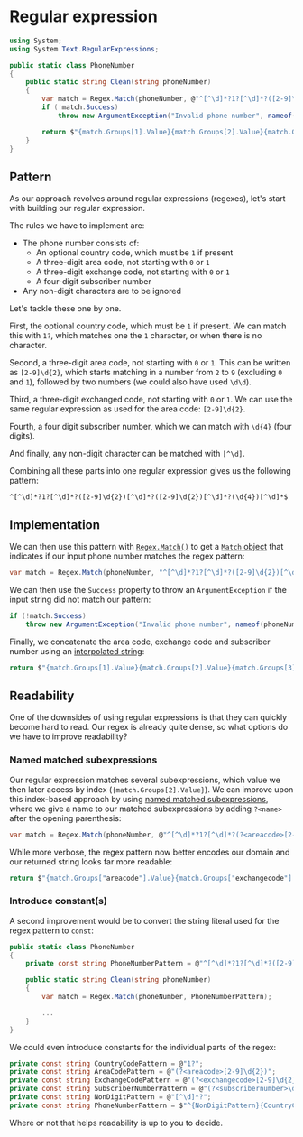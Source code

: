 # Regular expression

```csharp
using System;
using System.Text.RegularExpressions;

public static class PhoneNumber
{
    public static string Clean(string phoneNumber)
    {
        var match = Regex.Match(phoneNumber, @"^[^\d]*?1?[^\d]*?([2-9]\d{2})[^\d]*?([2-9]\d{2})[^\d]*?(\d{4})[^\d]*$");
        if (!match.Success)
            throw new ArgumentException("Invalid phone number", nameof(phoneNumber));

        return $"{match.Groups[1].Value}{match.Groups[2].Value}{match.Groups[3].Value}";
    }
}
```

## Pattern

As our approach revolves around regular expressions (regexes), let's start with building our regular expression.

The rules we have to implement are:

- The phone number consists of:
  - An optional country code, which must be `1` if present
  - A three-digit area code, not starting with `0` or `1`
  - A three-digit exchange code, not starting with `0` or `1`
  - A four-digit subscriber number
- Any non-digit characters are to be ignored

Let's tackle these one by one.

First, the optional country code, which must be `1` if present. We can match this with `1?`, which matches one the `1` character, or when there is no character.

Second, a three-digit area code, not starting with `0` or `1`. This can be written as `[2-9]\d{2}`, which starts matching in a number from `2` to `9` (excluding `0` and `1`), followed by two numbers (we could also have used `\d\d`).

Third, a three-digit exchanged code, not starting with `0` or `1`. We can use the same regular expression as used for the area code: `[2-9]\d{2}`.

Fourth, a four digit subscriber number, which we can match with `\d{4}` (four digits).

And finally, any non-digit character can be matched with `[^\d]`.

Combining all these parts into one regular expression gives us the following pattern:

```
^[^\d]*?1?[^\d]*?([2-9]\d{2})[^\d]*?([2-9]\d{2})[^\d]*?(\d{4})[^\d]*$
```

## Implementation

We can then use this pattern with [`Regex.Match()`][regex-match] to get a [`Match` object][match] that indicates if our input phone number matches the regex pattern:

```csharp
var match = Regex.Match(phoneNumber, "^[^\d]*?1?[^\d]*?([2-9]\d{2})[^\d]*?([2-9]\d{2})[^\d]*?(\d{4})[^\d]*$");
```

We can then use the `Success` property to throw an `ArgumentException` if the input string did not match our pattern:

```csharp
if (!match.Success)
    throw new ArgumentException("Invalid phone number", nameof(phoneNumber));
```

Finally, we concatenate the area code, exchange code and subscriber number using an [interpolated string][string-interpolation]:

```csharp
return $"{match.Groups[1].Value}{match.Groups[2].Value}{match.Groups[3].Value}";
```

## Readability

One of the downsides of using regular expressions is that they can quickly become hard to read.
Our regex is already quite dense, so what options do we have to improve readability?

### Named matched subexpressions

Our regular expression matches several subexpressions, which value we then later access by index (`{match.Groups[2].Value}`).
We can improve upon this index-based approach by using [named matched subexpressions][named-matched-subexpressions], where we give a name to our matched subexpressions by adding `?<name>` after the opening parenthesis:

```csharp
var match = Regex.Match(phoneNumber, @"^[^\d]*?1?[^\d]*?(?<areacode>[2-9]\d{2})[^\d]*?(?<exchangecode>[2-9]\d{2})[^\d]*?(?<subscribernumber>\d{4})[^\d]*$");
```

While more verbose, the regex pattern now better encodes our domain and our returned string looks far more readable:

```csharp
return $"{match.Groups["areacode"].Value}{match.Groups["exchangecode"].Value}{match.Groups["subscribernumber"].Value}";
```

### Introduce constant(s)

A second improvement would be to convert the string literal used for the regex pattern to `const`:

```csharp
public static class PhoneNumber
{
    private const string PhoneNumberPattern = @"^[^\d]*?1?[^\d]*?([2-9]\d{2})[^\d]*?([2-9]\d{2})[^\d]*?(\d{4})[^\d]*$";

    public static string Clean(string phoneNumber)
    {
        var match = Regex.Match(phoneNumber, PhoneNumberPattern);

        ...
    }
}
```

We could even introduce constants for the individual parts of the regex:

```csharp
private const string CountryCodePattern = @"1?";
private const string AreaCodePattern = @"(?<areacode>[2-9]\d{2})";
private const string ExchangeCodePattern = @"(?<exchangecode>[2-9]\d{2})";
private const string SubscriberNumberPattern = @"(?<subscribernumber>\d{4})";
private const string NonDigitPattern = @"[^\d]*?";
private const string PhoneNumberPattern = $"^{NonDigitPattern}{CountryCodePattern}{NonDigitPattern}{AreaCodePattern}{NonDigitPattern}{ExchangeCodePattern}{NonDigitPattern}{SubscriberNumberPattern}{NonDigitPattern}$";
```

Where or not that helps readability is up to you to decide.

[named-matched-subexpressions]: https://learn.microsoft.com/en-us/dotnet/standard/base-types/grouping-constructs-in-regular-expressions#named-matched-subexpressions
[string-interpolation]: https://docs.microsoft.com/en-us/dotnet/csharp/tutorials/string-interpolation
[regex-match]: https://docs.microsoft.com/en-us/dotnet/api/system.text.regularexpressions.regex.match
[match]: https://learn.microsoft.com/en-us/dotnet/api/system.text.regularexpressions.match
